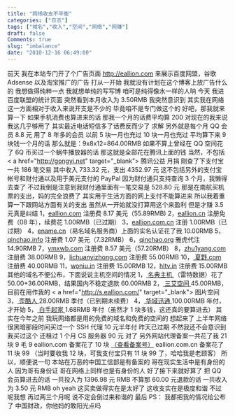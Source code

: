 ```yaml
---
title: "网络收支不平衡"
categories: ["日志"]
tags: ["域名","收入","空间","网络","网赚"]
draft: false
Comments: true
slug: "imbalance"
date: "2010-12-16 06:49:00"
---
```


前天
我在本站专门开了个广告页面 <a href="http://eallion.com/ads" target="_blank">http://eallion.com</a>
来展示百度网盟，谷歌 Adsense 以及淘宝推广的广告
打从一开始
我就没有计划在这个博客上放广告什么的
我想做得纯粹一点
我就想单纯的写写博
咱可是纯得像水一样的人呐
今天
我进百度联盟的统计页面
突然看到本月收入为 3.50RMB
我突然意识到
其实我在网络这一方面相对于收入来说开支是不少的
毕竟咱不是专门做这个的
好吧，那我就来算一下
如果手机消费也算进来的话
那我一个月的话费平均算 200
对现在的我来说我这几乎够用了
其实最近电话短信多了话费反而少了
求解
另外就是每个月 QQ 会员 8.8 元
用了 8 年多的会员
以前 5 块一月也充过 10 块一月也充过
平均算下来 9 块钱一个月的话
那么就是：9x8x12=864.00RMB
如果不算上曾经在 QQ 空间花了 6Q 币买过一个蜗牛播放器的话
那这就是全部花在腾讯上面的钱
当然，不包括 < a href="http://gongyi.net" target="_blank"> 腾讯公益 </a > 月捐
刚查了下支付宝
一共 186 笔交易
其中收入 733.32 元，支出 4352.97 元
这不包括另外的支付宝帐号和财付通以及用于美元支付的 PayPal
因为财付通只支持查询 3 个月，我懒得去查了
不过我倒是注意到我财付通里面有一笔交易是 528.80 元
那是在南航买机票的支出，妈的完全浪费了
其实用于生活方面的网上支付不能算进来
所以我着重算一下跟网站方面有关的支出
虽然从一开始就没打算用这个来盈利
但是才赚 3.5 元真是纠结
1，<a href="http://eallion.com/" target="_blank">eallion.com</a > 注册费 8.17 美元（55.89RMB)
2，<a href="http://qinchao.org" target="_blank">eallion.cn</a > 注册免费（08 年），续费花 1.00RMB（已过期）
3，<a href="http://qinchao.org" target="_blank">eallion.com.cn</a > 注册 1.00RMB（已过期）
4，<a href="http://ename.cn" target="_blank">ename.cn</a>（易名域名服务商）上面的实名认证花了我 10.00RMB
5，<a href="http://qinchao.org" target="_blank">qinchao.info</a > 注册费 1.07 美元（7.32RMB）
6，<a href="http://qinchao.org" target="_blank">qinchao.org</a > 雅虎代注 14.90RMB
7，<a href="http://ymxwb.com" target="_blank">ymxwb.com</a > 注册费 8.57 美元（57.20RMB）
8，<a href="http://zhu1yang.com" target="_blank">zhu1yang.com</a > 注册费 38.00RMB
9，<a href="http://lichuanyizhong.com" target="_blank">lichuanyizhong.com</a > 注册费 55.00RMB
10，<a href="http://www.xn--0rso43k.com" target="_blank"> 夏野.com</a > 注册费 40.00RMB
11，<a href="http://t.eallion.com" target="_blank">woniu.in</a > 注册费 15.00RMB
12，<a href="http://qinchao.org" target="_blank">hltv.in</a > 注册费 15.00RMB
其他的域名不便公布，下面说说主机空间的情况
1，<a href="http://7root.com" target="_blank"> 名典主机 </a>（雷特数据）花了 50.00+36.00RMB，结果国内不稳定退款 60.00RMB
2，<a href="http://www.cnaaa.com" target="_blank"> 三艾空间 </a>45.00RMB，目前在用作我的 < a href="http://s.eallion.com/" target="_blank"> 图片空间 </a>
3，<a href="http://yculer.com" target="_blank"> 歪酷人 </a>28.00RMB 季付（已到期未续费）
4，<a href="http://www.vosent.com" target="_blank"> 华域迅通 </a>100.00RMB 年付，才开始
5，<a href="http://168.sh" target="_blank"> 白手起家 </a>1.68RMB 年付（虽然才 1 块多钱，这还真的要算进去）
其实在今年之前
我玩网络都是用的免费的域名和免费的空间的
想起来了
上半年网络很黑暗那段时间买过一个 SSH 代理
10 元半年付
昨天已过期
不然我还不会意识到我买过这个
还租过 1 个月 CS 服务器 90 元
对了
另外网站代理备案一共花了我 21 块 9 毛 9
eallion.com 备案花了 10 块 <a href="http://www.miibeian.gov.cn/icp/publish/query/icpMemoInfo_login.action?id=2350876" target="_blank">（查看备案号）</a>
eallion.com.cn 备案花了 11 块 99
（当时要收我 12 块，可我支付宝只有 11 块 99 了，哈哈我是老顾客）
所以，顺便说一句
本站在万恶的中国工信部是有备案的
哥在现实生活中是有身份的人
因为哥有身份证
哥在网络上同样也是有身份的人
好了接下来就好算了
把 QQ 会员算进去的话
一共投入为 1396.98 元 RMB
不算那 60.00 元退款的话
一共收入为 3.50 元 RMB
oh yeah
这买卖做得实在是太好了
这收支实在是极度和谐
不过呢我想
再过两三个月呢
说不定会倒过来和谐的
最后 PS：
我都把我的情况给公布了
中国财政，你他妈的敢阳光点吗

